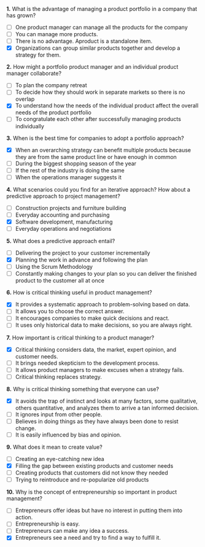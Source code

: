 **1.** What is the advantage of managing a product portfolio in a company that has grown?
- [ ] One product manager can manage all the products for the company
- [ ] You can manage more products.
- [ ] There is no advantage. Aproduct is a standalone item.
- [x] Organizations can group similar products together and develop a strategy for them. 

**2.** How might a portfolio product manager and an individual product manager collaborate?
- [ ] To plan the company retreat
- [ ] To decide how they should work in separate markets so there is no overlap
- [x] To understand how the needs of the individual product affect the overall needs of the product portfolio
- [ ] To congratulate each other after successfully managing products individually

**3.** When is the best time for companies to adopt a portfolio approach?
- [x] When an overarching strategy can benefit multiple products because they are from the same product line or have enough in common
- [ ] During the biggest shopping season of the year
- [ ] If the rest of the industry is doing the same
- [ ] When the operations manager suggests it

**4.** What scenarios could you find for an iterative approach? How about a predictive approach to project management?
- [ ] Construction projects and furniture building
- [ ] Everyday accounting and purchasing
- [x] Software development, manufacturing
- [ ] Everyday operations and negotiations

**5.** What does a predictive approach entail?
- [ ] Delivering the project to your customer incrementally
- [x] Planning the work in advance and following the plan
- [ ] Using the Scrum Methodology
- [ ] Constantly making changes to your plan so you can deliver the finished product to the customer all at once

**6.** How is critical thinking useful in product management?
- [x] It provides a systematic approach to problem-solving based on data.
- [ ] It allows you to choose the correct answer.
- [ ] It encourages companies to make quick decisions and react.
- [ ] It uses only historical data to make decisions, so you are always right.

**7.** How important is critical thinking to a product manager?
- [x] Critical thinking considers data, the market, expert opinion, and customer needs.
- [ ] It brings needed skepticism to the development process.
- [ ] It allows product managers to make excuses when a strategy fails.
- [ ] Critical thinking replaces strategy.

**8.** Why is critical thinking something that everyone can use?
- [x] It avoids the trap of instinct and looks at many factors, some qualitative, others quantitative, and analyzes them to arrive a tan informed decision.
- [ ] It ignores input from other people.
- [ ] Believes in doing things as they have always been done to resist change.
- [ ] It is easily influenced by bias and opinion.

**9.** What does it mean to create value?
- [ ] Creating an eye-catching new idea
- [x] Filling the gap between existing products and customer needs
- [ ] Creating products that customers did not know they needed
- [ ] Trying to reintroduce and re-popularize old products

**10.** Why is the concept of entrepreneurship so important in product management?
- [ ] Entrepreneurs offer ideas but have no interest in putting them into action.
- [ ] Entrepreneurship is easy.
- [ ] Entrepreneurs can make any idea a success.
- [x] Entrepreneurs see a need and try to find a way to fulfill it.
